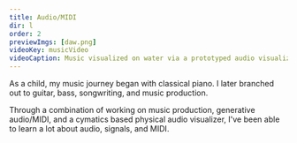 ```yaml
---
title: Audio/MIDI
dir: l
order: 2
previewImgs: [daw.png]
videoKey: musicVideo
videoCaption: Music visualized on water via a prototyped audio visualizer.
---
```

As a child, my music journey began with classical piano. I later branched out to guitar, bass, songwriting, and music production. 

Through a combination of working on music production, generative audio/MIDI, and a cymatics based physical audio visualizer, I've been able to learn a lot about audio, signals, and MIDI. 